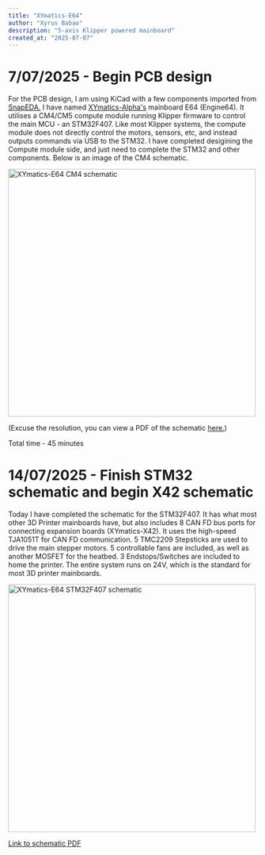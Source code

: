```yaml
---
title: "XYmatics-E64"
author: "Xyrus Babao"
description: "5-axis Klipper powered mainboard"
created_at: "2025-07-07"
---
```


# 7/07/2025 - Begin PCB design
For the PCB design, I am using KiCad with a few components imported from <a href="https://snapeda.com/">SnapEDA.</a> I have named <a href='https://github.com/XyrusB2010/XYmatics-Alpha/tree/main'>XYmatics-Alpha's</a> mainboard E64 (Engine64). It utilises a CM4/CM5 compute module running Klipper firmware to control the main MCU - an STM32F407. Like most Klipper systems, the compute module does not directly control the motors, sensors, etc, and instead outputs commands via USB to the STM32. I have completed desigining the Compute module side, and just need to complete the STM32 and other components. Below is an image of the CM4 schematic.

<img src="https://github.com/user-attachments/assets/16006f6d-e0e2-467e-8219-a059112f625b" alt="XYmatics-E64 CM4 schematic" width="500">

(Excuse the resolution, you can view a PDF of the schematic <a href="https://github.com/XyrusB2010/XYmatics-E64/blob/main/Schematics/xymatics-e64.pdf">here.</a>)

Total time - 45 minutes

# 14/07/2025 - Finish STM32 schematic and begin X42 schematic
Today I have completed the schematic for the STM32F407. It has what most other 3D Printer mainboards have, but also includes 8 CAN FD bus ports for connecting expansion boards (XYmatics-X42). It uses the high-speed TJA1051T for CAN FD communication. 5 TMC2209 Stepsticks are used to drive the main stepper motors. 5 controllable fans are included, as well as another MOSFET for the heatbed. 3 Endstops/Switches are included to home the printer. The entire system runs on 24V, which is the standard for most 3D printer mainboards.

<img src="https://github.com/user-attachments/assets/a8ee5966-3f1e-482e-ba25-d5396afab688" alt="XYmatics-E64 STM32F407 schematic" width="500">

<a href="https://github.com/XyrusB2010/XYmatics-E64/blob/main/Schematics/xymatics-e64.pdf">Link to schematic PDF</a>
